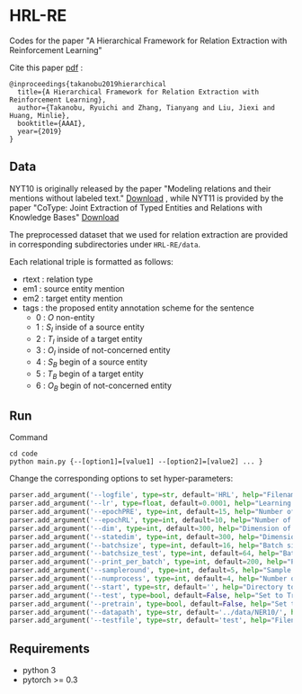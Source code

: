 # HRL-RE
Codes for the paper "A Hierarchical Framework for Relation Extraction with Reinforcement Learning"

Cite this paper [pdf](https://arxiv.org/abs/1811.03925) :
```
@inproceedings{takanobu2019hierarchical
  title={A Hierarchical Framework for Relation Extraction with Reinforcement Learning},
  author={Takanobu, Ryuichi and Zhang, Tianyang and Liu, Jiexi and Huang, Minlie},
  booktitle={AAAI},
  year={2019}
}
```

## Data

NYT10 is originally released by the paper "Modeling relations and their mentions without labeled text." [Download](http://iesl.cs.umass.edu/riedel/ecml/) , while NYT11 is provided by the paper "CoType: Joint Extraction of Typed Entities and Relations with Knowledge Bases"  [Download](https://drive.google.com/drive/folders/0B--ZKWD8ahE4UktManVsY1REOUk?usp=sharing) 

The preprocessed dataset that we used for relation extraction are provided in corresponding subdirectories under ``HRL-RE/data``. 

Each relational triple is formatted as follows:

- rtext : relation type
- em1 : source entity mention
- em2 : target entity mention
- tags : the proposed entity annotation scheme for the sentence
  - 0 :  $O$ non-entity 
  - 1 : $S_I$ inside of a source entity
  - 2 : $T_I$ inside of a target entity
  - 3 : $O_I$ inside of not-concerned entity
  - 4 : $S_B$ begin of a source entity
  - 5 : $T_B$ begin of a target entity
  - 6 : $O_B$ begin of not-concerned entity

## Run

Command

```
cd code
python main.py {--[option1]=[value1] --[option2]=[value2] ... }
```

Change the corresponding options to set hyper-parameters:

```python
parser.add_argument('--logfile', type=str, default='HRL', help="Filename of log file")
parser.add_argument('--lr', type=float, default=0.0001, help="Learning rate")
parser.add_argument('--epochPRE', type=int, default=15, help="Number of epoch on pretraining")
parser.add_argument('--epochRL', type=int, default=10, help="Number of epoch on training with RL")
parser.add_argument('--dim', type=int, default=300, help="Dimension of hidden layer")
parser.add_argument('--statedim', type=int, default=300, help="Dimension of state")
parser.add_argument('--batchsize', type=int, default=16, help="Batch size on training")
parser.add_argument('--batchsize_test', type=int, default=64, help="Batch size on testing")
parser.add_argument('--print_per_batch', type=int, default=200, help="Print results every XXX batches")
parser.add_argument('--sampleround', type=int, default=5, help="Sample round in RL")
parser.add_argument('--numprocess', type=int, default=4, help="Number of process")
parser.add_argument('--start', type=str, default='', help="Directory to load model")
parser.add_argument('--test', type=bool, default=False, help="Set to True to inference")
parser.add_argument('--pretrain', type=bool, default=False, help="Set to True to pretrain")
parser.add_argument('--datapath', type=str, default='../data/NER10/', help="Data directory")
parser.add_argument('--testfile', type=str, default='test', help="Filename of test file")
```
## Requirements

- python 3
- pytorch >= 0.3